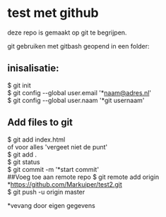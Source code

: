 # test met github

deze repo is gemaakt op git te begrijpen.

git gebruiken met gitbash geopend in een folder:  
## inisalisatie:  
$ git init  
$ git config --global user.email '*naam@adres.nl'  
$ git config --global user.naam '*git usernaam'  
## Add files to git  
$ git add index.html  
of voor alles 'vergeet niet de punt'  
$ git add .  
$ git status  
$ git commit -m '*start commit'  
##Voeg toe aan remote repo
$ git remote add origin *https://github.com/Markuiper/test2.git  
$ git push -u origin master  

*vevang door eigen gegevens
